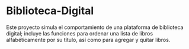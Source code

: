 # Biblioteca-Digital
Este proyecto simula el comportamiento de una plataforma de biblioteca digital; incluye las funciones para ordenar una lista de libros alfabéticamente por su título, así como para agregar y quitar libros.
